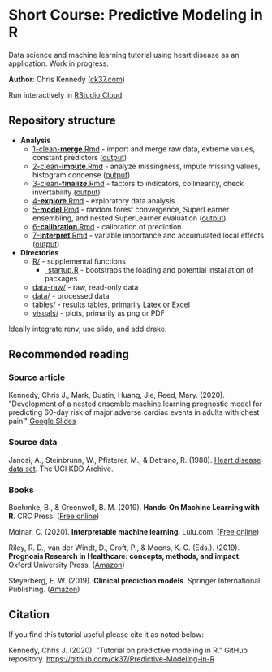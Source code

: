 # Short Course: Predictive Modeling in R 

Data science and machine learning tutorial using heart disease as an application. Work in progress.

**Author**: Chris Kennedy ([ck37.com](https://ck37.com))

Run interactively in [RStudio Cloud](https://rstudio.cloud/project/1374321)
 

## Repository structure

 * **Analysis**
   * [1-clean-**merge**.Rmd](https://github.com/ck37/Data-Science-R/blob/master/1-clean-merge.Rmd) - import and merge raw data, extreme values, constant predictors ([output](https://ck37.github.io/Data-Science-R/1-clean-merge.html))
   * [2-clean-**impute**.Rmd](https://github.com/ck37/Data-Science-R/blob/master/2-clean-impute.Rmd) - analyze missingness, impute missing values, histogram condense ([output](https://ck37.github.io/Data-Science-R/2-clean-impute.html))
   * [3-clean-**finalize**.Rmd](https://github.com/ck37/Data-Science-R/blob/master/3-clean-finalize.Rmd) - factors to indicators, collinearity, check invertability ([output](https://ck37.github.io/Data-Science-R/3-clean-finalize.html))
   * [4-**explore**.Rmd](https://github.com/ck37/Data-Science-R/blob/master/4-explore.Rmd) - exploratory data analysis
   * [5-**model**.Rmd](https://github.com/ck37/Data-Science-R/blob/master/5-model.Rmd) - random forest convergence, SuperLearner ensembling, and nested SuperLearner evaluation ([output](https://ck37.github.io/Data-Science-R/5-modeling.html))
   * [6-**calibration**.Rmd](https://github.com/ck37/Data-Science-R/blob/master/6-calibration.Rmd) - calibration of prediction
   * [7-**interpret**.Rmd](https://github.com/ck37/Data-Science-R/blob/master/7-interpret.Rmd) - variable importance and accumulated local effects ([output](https://ck37.github.io/Data-Science-R/7-interpretation.html))
 * **Directories**
   * [R/](https://github.com/ck37Data-Science-R/tree/master/R) - supplemental functions
     * [_startup.R](#tbd) - bootstraps the loading and potential installation of packages
   * [data-raw/](https://github.com/ck37/Data-Science-R/tree/master/data-raw) - raw, read-only data
   * [data/](https://github.com/ck37/learning/tree/master/data) - processed data
   * [tables/](https://github.com/ck37/Data-Science-R/tree/master/tables) - results tables, primarily Latex or Excel
   * [visuals/](https://github.com/ck37/Data-Science-R/tree/master/visuals) - plots, primarily as png or PDF
 
Ideally integrate renv, use slido, and add drake.

## Recommended reading

### Source article

Kennedy, Chris J., Mark, Dustin, Huang, Jie, Reed, Mary. (2020). "Development of a nested ensemble machine learning prognostic model for predicting 60-day risk of major adverse cardiac events in adults with chest pain." [Google Slides ](https://docs.google.com/presentation/d/1jL7ukjJ95T-J0XbCOd2O-eMr4EGpqF5AzP2VxFoYRMA/edit#slide=id.p)

### Source data

Janosi, A., Steinbrunn, W., Pfisterer, M., & Detrano, R. (1988). [Heart disease data set](https://archive.ics.uci.edu/ml/datasets/Heart+Disease). The UCI KDD Archive.

### Books

Boehmke, B., & Greenwell, B. M. (2019). **Hands-On Machine Learning with R**. CRC Press. ([Free online](https://bradleyboehmke.github.io/HOML/))

Molnar, C. (2020). **Interpretable machine learning**. Lulu.com. ([Free online](https://christophm.github.io/interpretable-ml-book/))

Riley, R. D., van der Windt, D., Croft, P., & Moons, K. G. (Eds.). (2019). **Prognosis Research in Healthcare: concepts, methods, and impact**. Oxford University Press. ([Amazon](https://smile.amazon.com/Prognosis-Research-Healthcare-Concepts-Methods-ebook/dp/B07N2YY6TQ/))

Steyerberg, E. W. (2019). **Clinical prediction models**. Springer International Publishing. ([Amazon](https://smile.amazon.com/Clinical-Prediction-Models-Development-Validation-ebook/dp/B00CE3B36G/))

## Citation

If you find this tutorial useful please cite it as noted below:

Kennedy, Chris J. (2020). "Tutorial on predictive modeling in R." GitHub repository.
https://github.com/ck37/Predictive-Modeling-in-R

